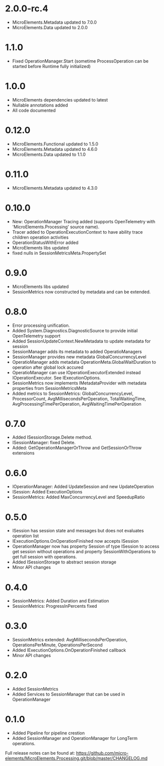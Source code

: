 # 2.0.0-rc.4
- MicroElements.Metadata updated to 7.0.0
- MicroElements.Data updated to 2.0.0

# 1.1.0
- Fixed OperationManager.Start (sometime ProcessOperation can be started before Runtime fully initialized)

# 1.0.0
- MicroElements dependencies updated to latest
- Nullable annotations added
- All code documented

# 0.12.0
- MicroElements.Functional updated to 1.5.0
- MicroElements.Metadata updated to 4.6.0
- MicroElements.Data updated to 1.1.0

# 0.11.0
- MicroElements.Metadata updated to 4.3.0

# 0.10.0
- New: OperationManager Tracing added (supports OpenTelemetry with 'MicroElements.Processing' source name).
- Tracer added to OperationExecutionContext to have ability trace children operation activities
- OperationStatusWithError added
- MicroElements libs updated
- fixed nulls in SessionMetricsMeta.PropertySet

# 0.9.0
- MicroElements libs updated
- SessionMetrics now constructed by metadata and can be extended.

# 0.8.0
- Error processing unification.
- Added System.Diagnostics.DiagnosticSource to provide initial OpenTelemetry support
- Added SessionUpdateContext.NewMetadata to update metadata for session
- SessionManager adds its metadata to added OperatioManagers
- SessionManager provides new metadata GlobalConcurrencyLevel
- OperatioManager adds metadata OperationMeta.GlobalWaitDuration to operation after global lock accured
- OperatioManager can use IOperationExecutorExtended instead IOperationExecutor. See IExecutionOptions.
- SessionMetrics now implements IMetadataProvider with metadata properties from SessionMetricsMeta
- Added metrics to SessionMetrics: GlobalConcurrencyLevel, ProcessorCount, AvgMillisecondsPerOperation, TotalWaitingTime, AvgProcessingTimePerOperation, AvgWaitingTimePerOperation

# 0.7.0
- Added ISessionStorage.Delete method.
- ISessionManager: fixed Delete.
- Added: GetOperationManagerOrThrow and GetSessionOrThrow extensions

# 0.6.0
- IOperationManager: Added UpdateSession and new UpdateOperation
- ISession: Added ExecutionOptions
- SessionMetrics: Added MaxConcurrencyLevel and SpeedupRatio

# 0.5.0
- ISession<TSessionState> has session state and messages but does not evaluates operation list
- IExecutionOptions.OnOperationFinished now accepts ISession<TSessionState>
- OperationManager now has property Session of type ISession<TSessionState> to access get session without operations and property SessionWithOperations to get full session with operations.
- Added ISessionStorage to abstract session storage
- Minor API changes

# 0.4.0
- SessionMetrics: Added Duration and Estimation
- SessionMetrics: ProgressInPercents fixed

# 0.3.0
- SessionMetrics extended: AvgMillisecondsPerOperation, OperationsPerMinute, OperationsPerSecond
- Added IExecutionOptions.OnOperationFinished callback
- Minor API changes

# 0.2.0
- Added SessionMetrics
- Added Services to SessionManager that can be used in OperationManager

# 0.1.0
- Added Pipeline for pipeline crestion
- Added SessionManager and OperationManager for LongTerm operations.

Full release notes can be found at: https://github.com/micro-elements/MicroElements.Processing.git/blob/master/CHANGELOG.md
